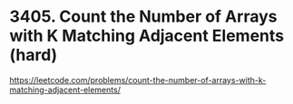# 3405. Count the Number of Arrays with K Matching Adjacent Elements (hard)

https://leetcode.com/problems/count-the-number-of-arrays-with-k-matching-adjacent-elements/
